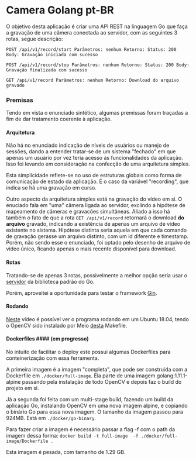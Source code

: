  # **Camera Golang** pt-BR #

O objetivo desta aplicação é criar uma API REST na linguagem Go que faça a gravação de uma câmera conectada ao servidor, com as seguintes 3 rotas, segue descrição:

`POST /api/v1/record/start
    Parâmetros: nenhum
    Retorno:
        Status: 200
        Body: Gravação iniciada com sucesso`
        
`POST /api/v1/record/stop
    Parâmetros: nenhum
    Retorno:
        Status: 200
        Body: Gravação finalizada com sucesso`
        
`GET /api/v1/record
    Parâmetros: nenhum
    Retorno: Download do arquivo gravado`

### **Premisas** ###

Tendo em vista o enunciado sintético, algumas premissas foram traçadas a fim de dar tratamento coerente à aplicação.

#### **Arquitetura** ####

Não há no enunciado indicação de níveis de usuários ou manejo de sessões, dando a entender tratar-se de um sistema "fechado" em que apenas um usuário por vez teria acesso às funcionalidades da aplicação.  Isso foi levando em consideração na confecção de uma arquitetura simples.

Esta simplicidade reflete-se no uso de estruturas globais como forma de comunicação de estado da aplicação.  É o caso da variável "recording", que indica se há uma gravação em curso.  

Outro aspecto da arquitetura simples está na gravação do vídeo em si.  O enuciado fala em "uma" câmera ligada ao servidor, exclindo a hipótese de mapeamento de câmeras e gravacões simultâneas. Aliado a isso há também o fato de que a rota `GET /api/v1/record` retornará o download **do arquivo** gravado, indicando a existência de apenas um arquivo de vídeo existente no sistema.  Hipótese distinta seria aquela em que cada comando de gravação gerasse um arquivo distinto, com um id diferente e timestamp.  Porém, não sendo esse o enunciado, foi optado pelo desenho de arquivo de vídeo único, ficando apenas o mais recente disponível para download. 

#### **Rotas** ####

Tratando-se de apenas 3 rotas, possivelmente a melhor opção seria usar o [servidor](https://golang.org/pkg/net/http/#Server) da biblioteca padrão do Go.

Porém, aproveitei a oportunidade para testar o framework [Gin](https://github.com/gin-gonic/gin).

#### **Rodando** ####

[Neste](https://www.youtube.com/watch?v=WVOHA0BA0r0&t=3s) vídeo é possível ver o programa rodando em um Ubuntu 18.04, tendo o OpenCV sido instalado por Meio [desta](https://github.com/hybridgroup/gocv/blob/master/Makefile) Makefile.

#### **Dockerfiles** #### (em progresso)

No intuito de facilitar o deploy este possui algumas Dockerfiles para conteinerização com essa ferramenta.

A primeira imagem é a imagem "completa", que pode ser construída com a Dockerfile em `./docker/full-image`. Ela parte de uma imagem golang:1.11.1-alpine passando pela instalação de todo OpenCV e depois faz o build do projeto em si.

Já a segunda foi feita com um multi-stage build, fazendo um build da aplicação Go, instalando OpenCV em uma nova imagem alpine, e copiando o binário Go para essa nova imagem.  O tamanho da imagem passou para 924MB. Está em `./docker/go-binary`.

Para fazer criar a imagem é necessário passar a flag -f com o path da imagem dessa forma: `docker build -t full-image  -f ./docker/full-image/Dockerfile .`

Esta imagem é pesada, com tamanho de 1.29 GB.


